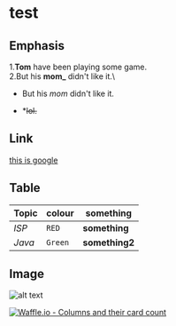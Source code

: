 # test
## Emphasis
1.**Tom** have been playing some game.\
2.But his **mom_** didn't like it.\
* But his *mom* didn't like it.  
+ *~~lol.~~
## Link
[this is google](https://www.google.com)

## Table

Topic | colour | something
--- | --- | ---
*ISP* | `RED` | **something**
*Java* | `Green` | **something2**

## Image
![alt text](https://vignette.wikia.nocookie.net/vsbattles/images/d/d0/Doraemon_render.png/revision/latest?cb=20171108000852 "Doraemon 1")

[![Waffle.io - Columns and their card count](https://badge.waffle.io/New-az/test.svg?columns=all)](https://waffle.io/New-az/test)
